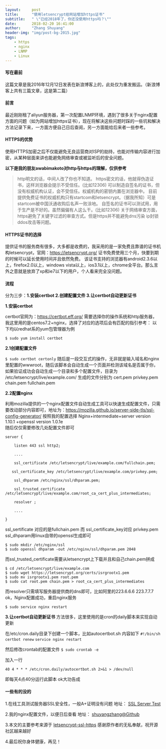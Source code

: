 ```yaml
---
layout:     post
title:      "使用letsencrypt给网站增加https证书"
subtitle:   " \"已经2018年了，你还没使用https吗？\""
date:       2018-02-20 16:41:00
author:     "Zhang Shuyang"
header-img: "img/post-bg-2015.jpg"
tags:
    - https
    - nginx
    - LNMP
    - Linux
---
```



####  写在最前

这篇文章是我2016年12月12日发表在新浪博客上的，此处仅为重发搬运。（新浪博客上共有三篇文章，这是第二篇）

#### 前言

最近刚刚租了aliyun服务器，第一次配置LNMP环境，遇到了很多关于nginx配置方面的问题（如为网站增加https证书），现在将解决这些问题时踩的一些坑和解决方法记录下来，一方面方便自己日后查阅，另一方面能给后来者一些参考。

#### HTTPS的优势

使用HTTPS加密之后不仅能避免无良运营商对ISP的劫持，也能对传输内容进行加密，从某种层面来讲也能避免网络审查或被监听后的安全问题。

**以下是我的朋友awabimakoto对http与https的理解，仅供参考**

> http明文的话，中间人改了你也不知道。
> https密文的话，他就得伪造证书，这样浏览器会提示不受信任。(比如12306)
> 可以制造自签名的证书，但没有权威机构认证，会不受信任。权威机构的密钥内置在浏览器中。
> 目前提供免费证书的权威机构只有startcom和letsencrypt。（据我所知）可是startcom被中国沃通收购后名声一败涂地。
> 自签名的证书可以测试用，用于生产是不好的。虽然偏偏有人这么干。(比如12306)
> 关于网络审查方面，https避免了关键字过滤的审查方式。但是https并不能避免dns污染 ip封锁 ddos攻击等问题。

#### HTTPS证书的选择

提供证书的服务商有很多，大多都是收费的，我采用的是一家免费且靠谱的证书机构letsencrypt，官网：https://letsencrypt.org/ 证书免费使用三个月，快要到期的时候可以延长使用时间并且依然免费。
该证书支持的浏览器有android2.3.6以上，firefox2.0以上，windows vista以上，ios3.1以上，chrome全平台。那么言外之意就是放弃了xp和ie7以下的用户，个人看来完全没问题。

#### 流程
分为三步：**1.安装certbot  2.创建配置文件  3.让certbot自动更新证书**

**1.安装certbot**

certbot官网为：https://certbot.eff.org/  需要选择你的操作系统和http服务器，我这里用的是centos7.2+nginx，选择了对应的选项后会有匹配的指引参考：
以下均以redhat系的yum包管理器为例

`$ sudo yum install certbot`

**2.1创建配置文件**

`$ sudo certbot certonly`
随后是一段交互式的操作，无非就是输入域名和nginx里配置的wwwroot，随后该脚本会自动生成一个页面并检测该域名是否属于你，如果验证成功会自动生成一个目录和多个配置文件，目录为 /etc/letsencrypt/live/example.com/  生成的文件分别为 cert.pem privkey.pem chain.pem fullchain.pem

**2.2配置nginx**

利用mozilla提供的一个nginx配置文件自动生成工具可以快速生成配置文件，只需要改动部分内容即可，地址为：https://mozilla.github.io/server-side-tls/ssl-config-generator/  按照我的配置选择 Nginx+intermediate+server version 1.10.1 +openssl version 1.0.1e   
随后仅仅需要修改几处配置文件即可

`server {  `  

`    listen 443 ssl http2;`  

`    ....`  

`    ssl_certificate /etc/letsencrypt/live/example.com/fullchain.pem;`  

`   ssl_certificate_key /etc/letsencrypt/live/example.com/privkey.pem;`  

`    ssl_dhparam /etc/nginx/ssl/dhparam.pem;`  

`    ssl_trusted_certificate /etc/letsencrypt/live/example.com/root_ca_cert_plus_intermediates;`  

`    resolver ;`  

`    ....`  

`} `  

ssl_sertificate 对应的是fullchain.pem  而 ssl_certificate_key对应 privkey.pem  
ssl_dhparam用linux自带的openssl生成即可

`$ sudo mkdir /etc/nginx/ssl`  
`$ sudo openssl dhparam -out /etc/nginx/ssl/dhparam.pem 2048`

而ssl_trusted_certificate需要从letsencrypt上下载并且和自己chain.pem拼成

`$ cd /etc/letsencrypt/live/example.com`  
`$ sudo wget https://letsencrypt.org/certs/isrgrootx1.pem`  
`$ sudo mv isrgrootx1.pem root.pem`  
`$ sudo cat root.pem chain.pem > root_ca_cert_plus_intermediates`  

而resolver只需填写服务器提供商的dns即可，比如阿里的223.6.6.6 223.7.7.7
ok，Nginx配置成功，重启nginx服务

`$ sudo service nginx restart`

**3.让certbot自动更新证书**
方法很多，这里使用的是cron的daily脚本来实现自动更新

在/etc/cron.daily目录下创建一个脚本，比如autocertbot.sh
内容如下
`#!/bin/sh `
`certbot renew`
`service nginx restart`

然后修改crontab的配置文件
`$ sudo crontab -e`

加入一行 

`40 4 * * * /etc/cron.daily/autocertbot.sh 2>&1 > /dev/null`

即每天4点40分运行此脚本
ok大功告成


#### 一些有的没的

1.在线工具测试服务器SSL安全性，一般A+证明没有问题  地址：
[SSL Server Test](https://www.ssllabs.com/ssltest/index.html)  

2.我的nginx配置文件，以便日后查看 地址：
[shuyangzhang@Github](https://github.com/shuyangzhang/nginx)  

3.本文的主要参考来源于 
[letsencrypt-ssl-https](https://ksmx.me/letsencrypt-ssl-https/)
感谢原作者的无私奉献，祝开源社区越来越好  

4.最后祝你身体健康，再见！

